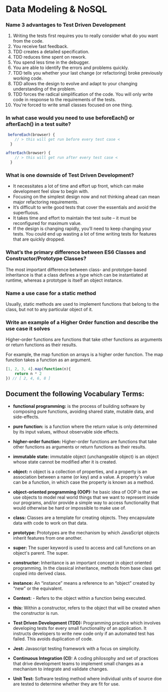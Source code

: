#  Data Modeling & NoSQL

### Name 3 advantages to Test Driven Development 

1. Writing the tests first requires you to really consider what do you want from the code.
2. You receive fast feedback.
3. TDD creates a detailed specification.
4. TDD reduces time spent on rework.
5. You spend less time in the debugger.
6. You are able to identify the errors and problems quickly.
7. TDD tells you whether your last change (or refactoring) broke previously working code.
8. TDD allows the design to evolve and adapt to your changing understanding of the problem.
9. TDD forces the radical simplification of the code. You will only write code in response to the requirements of the tests.
10. You're forced to write small classes focused on one thing.

### In what case would you need to use beforeEach() or afterEach() in a test suite?

```javascript
 beforeEach(browser) {
    // > this will get run before every test case <
  }
```

```javascript
afterEach(browser) {
    // > this will get run after every test case <
  }
```

### What is one downside of Test Driven Development?

- It necessitates a lot of time and effort up front, which can make development feel slow to begin with.
- Focusing on the simplest design now and not thinking ahead can mean major refactoring requirements.
- It’s difficult to write good tests that cover the essentials and avoid the superfluous.
- It takes time and effort to maintain the test suite – it must be reconfigured for maximum value.
- If the design is changing rapidly, you’ll need to keep changing your tests. You could end up wasting a lot of time writing tests for features that are quickly dropped.

### What’s the primary difference between ES6 Classes and Constructor/Prototype Classes?

The most important difference between class- and prototype-based inheritance is that a class defines a type which can be instantiated at runtime, whereas a prototype is itself an object instance.

### Name a use case for a static method

Usually, static methods are used to implement functions that belong to the class, but not to any particular object of it.

### Write an example of a Higher Order function and describe the use case it solves

Higher-order functions are functions that take other functions as arguments or return functions as their results.

For example, the map function on arrays is a higher order function. The map function takes a function as an argument.

```javascript
[1, 2, 3, 4].map(function(n){
    return n * 2
}) // [ 2, 4, 6, 8 ]
```

## Document the following Vocabulary Terms:

- **functional programming:**  is the process of building software by composing pure functions, avoiding shared state, mutable data, and side-effects.

- **pure function:** is a function where the return value is only determined by its input values, without observable side effects. 

- **higher-order function:**  Higher-order functions are functions that take other functions as arguments or return functions as their results.

- **immutable state:** immutable object (unchangeable object) is an object whose state cannot be modified after it is created.

- **object:** n object is a collection of properties, and a property is an association between a name (or key) and a value. A property's value can be a function, in which case the property is known as a method.

- **object-oriented programming (OOP):** he basic idea of OOP is that we use objects to model real world things that we want to represent inside our programs, and/or provide a simple way to access functionality that would otherwise be hard or impossible to make use of.

- **class:** Classes are a template for creating objects. They encapsulate data with code to work on that data.

- **prototype:** Prototypes are the mechanism by which JavaScript objects inherit features from one another.

- **super:** The super keyword is used to access and call functions on an object's parent. The super.

- **constructor:** Inheritance is an important concept in object oriented programming. In the classical inheritance, methods from base class get copied into derived class.

- **instance:** An “instance” means a reference to an “object” created by “new” or the equivalent.

- **Context:** - Refers to the object within a function being executed.

- **this:** Within a constructor, refers to the object that will be created when the constructor is run. 

- **Test Driven Development (TDD):** Programming practice which involves developing tests for every small functionality of an 
application. It instructs developers to write new code only if an automated test has failed. This avoids duplication of code.

- **Jest:** Javascript testing framework with a focus on simplicity.

- **Continuous Integration (CI):**  A coding philosophy and set of practices that drive development teams to implement small changes as a mechanism to integrate and validate changes. 

- **Unit Test:**  Software testing method where individual units of source doe are tested to determine whether they are fit for use. 